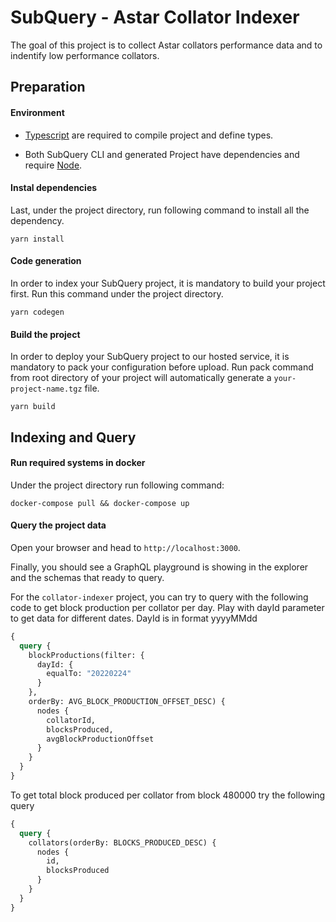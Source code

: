 # SubQuery - Astar Collator Indexer


The goal of this project is to collect Astar collators performance data and to indentify low performance collators.

## Preparation

#### Environment

- [Typescript](https://www.typescriptlang.org/) are required to compile project and define types.  

- Both SubQuery CLI and generated Project have dependencies and require [Node](https://nodejs.org/en/).
     

#### Instal dependencies
Last, under the project directory, run following command to install all the dependency.
```
yarn install
```

#### Code generation

In order to index your SubQuery project, it is mandatory to build your project first.
Run this command under the project directory.

````
yarn codegen
````

#### Build the project

In order to deploy your SubQuery project to our hosted service, it is mandatory to pack your configuration before upload.
Run pack command from root directory of your project will automatically generate a `your-project-name.tgz` file.

```
yarn build
```

## Indexing and Query

#### Run required systems in docker


Under the project directory run following command:

```
docker-compose pull && docker-compose up
```
#### Query the project data

Open your browser and head to `http://localhost:3000`.

Finally, you should see a GraphQL playground is showing in the explorer and the schemas that ready to query.

For the `collator-indexer` project, you can try to query with the following code to get block production per collator per day. Play with dayId parameter to get data for different dates. DayId is in format yyyyMMdd

````graphql
{
  query {
    blockProductions(filter: {
      dayId: {
        equalTo: "20220224"
      }
    },
    orderBy: AVG_BLOCK_PRODUCTION_OFFSET_DESC) {
      nodes {
        collatorId,
        blocksProduced,
        avgBlockProductionOffset
      }
    }
  }
}
````

To get total block produced per collator from block 480000 try the following query

````graphql
{
  query {
    collators(orderBy: BLOCKS_PRODUCED_DESC) {
      nodes {
        id,
        blocksProduced
      }
    }
  }
}
````
